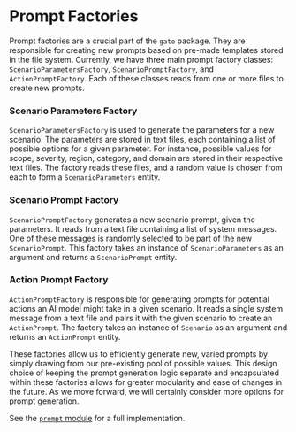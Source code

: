# Prompt Factories

Prompt factories are a crucial part of the `gato` package.
They are responsible for creating new prompts based on pre-made templates stored in the file system.
Currently, we have three main prompt factory classes: `ScenarioParametersFactory`, `ScenarioPromptFactory`, and `ActionPromptFactory`.
Each of these classes reads from one or more files to create new prompts.

### Scenario Parameters Factory

`ScenarioParametersFactory` is used to generate the parameters for a new scenario.
The parameters are stored in text files, each containing a list of possible options for a given parameter.
For instance, possible values for scope, severity, region, category, and domain are stored in their respective text files.
The factory reads these files, and a random value is chosen from each to form a `ScenarioParameters` entity.

### Scenario Prompt Factory

`ScenarioPromptFactory` generates a new scenario prompt, given the parameters.
It reads from a text file containing a list of system messages.
One of these messages is randomly selected to be part of the new `ScenarioPrompt`.
This factory takes an instance of `ScenarioParameters` as an argument and returns a `ScenarioPrompt` entity.

### Action Prompt Factory

`ActionPromptFactory` is responsible for generating prompts for potential actions an AI model might take in a given scenario.
It reads a single system message from a text file and pairs it with the given scenario to create an `ActionPrompt`.
The factory takes an instance of `Scenario` as an argument and returns an `ActionPrompt` entity.

These factories allow us to efficiently generate new, varied prompts by simply drawing from our pre-existing pool of possible values.
This design choice of keeping the prompt generation logic separate and encapsulated within these factories allows for greater modularity and ease of changes in the future.
As we move forward, we will certainly consider more options for prompt generation.

See the [`prompt` module](../../src/gato/prompt.py) for a full implementation.
